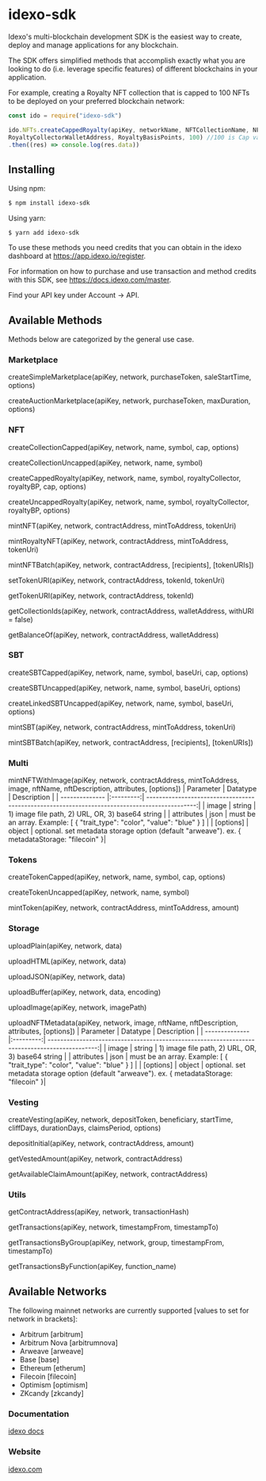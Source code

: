 # idexo-sdk

Idexo's multi-blockchain development SDK is the easiest way to create, deploy and manage applications for any blockchain.

The SDK offers simplified methods that accomplish exactly what you are looking to do (i.e. leverage specific features) of different blockchains in your application.

For example, creating a Royalty NFT collection that is capped to 100 NFTs to be deployed on your preferred blockchain network:

```javascript
const ido = require("idexo-sdk")

ido.NFTs.createCappedRoyalty(apiKey, networkName, NFTCollectionName, NFTCollectionSymbol, 
RoyaltyCollectorWalletAddress, RoyaltyBasisPoints, 100) //100 is Cap value
.then((res) => console.log(res.data))
```

## Installing

Using npm:

```bash
$ npm install idexo-sdk
```

Using yarn:

```
$ yarn add idexo-sdk
```

To use these methods you need credits that you can obtain in the idexo dashboard at https://app.idexo.io/register. 

For information on how to purchase and use transaction and method credits with this SDK, see https://docs.idexo.com/master. 

Find your API key under Account -> API. 

## Available Methods

Methods below are categorized by the general use case.


### Marketplace

createSimpleMarketplace(apiKey, network, purchaseToken, saleStartTime, options)

createAuctionMarketplace(apiKey, network, purchaseToken, maxDuration, options)


### NFT

createCollectionCapped(apiKey, network, name, symbol, cap, options)

createCollectionUncapped(apiKey, network, name, symbol)

createCappedRoyalty(apiKey, network, name, symbol, royaltyCollector, royaltyBP, cap, options)

createUncappedRoyalty(apiKey, network, name, symbol, royaltyCollector, royaltyBP, options)

mintNFT(apiKey, network, contractAddress, mintToAddress, tokenUri)

mintRoyaltyNFT(apiKey, network, contractAddress, mintToAddress, tokenUri)

mintNFTBatch(apiKey, network, contractAddress, [recipients], [tokenURIs])

setTokenURI(apiKey, network, contractAddress, tokenId, tokenUri)

getTokenURI(apiKey, network, contractAddress, tokenId)

getCollectionIds(apiKey, network, contractAddress, walletAddress, withURI = false)

getBalanceOf(apiKey, network, contractAddress, walletAddress)


### SBT

createSBTCapped(apiKey, network, name, symbol, baseUri, cap, options)

createSBTUncapped(apiKey, network, name, symbol, baseUri, options)

createLinkedSBTUncapped(apiKey, network, name, symbol, baseUri, options)

mintSBT(apiKey, network, contractAddress, mintToAddress, tokenUri)

mintSBTBatch(apiKey, network, contractAddress, [recipients], [tokenURIs])


### Multi


mintNFTWithImage(apiKey, network, contractAddress, mintToAddress, image, nftName, nftDescription, attributes, [options])
| Parameter      | Datatype  | Description                                                                                   |
| -------------- |:---------:| ---------------------------------------------------------------------------------------------:|
| image          | string    | 1) image file path, 2) URL, OR, 3) base64 string                                              |
| attributes     | json      | must be an array. Example: [ { "trait_type": "color", "value": "blue" } ]                     |
| [options]      | object    | optional. set metadata storage option (default "arweave"). ex. { metadataStorage: "filecoin" }|


### Tokens

createTokenCapped(apiKey, network, name, symbol, cap, options)

createTokenUncapped(apiKey, network, name, symbol)

mintToken(apiKey, network, contractAddress, mintToAddress, amount)

### Storage

uploadPlain(apiKey, network, data)

uploadHTML(apiKey, network, data)

uploadJSON(apiKey, network, data)

uploadBuffer(apiKey, network, data, encoding)

uploadImage(apiKey, network, imagePath)

uploadNFTMetadata(apiKey, network, image, nftName, nftDescription, attributes, [options])
| Parameter      | Datatype  | Description                                                                                   |
| -------------- |:---------:| ---------------------------------------------------------------------------------------------:|
| image          | string    | 1) image file path, 2) URL, OR, 3) base64 string                                              |
| attributes     | json      | must be an array. Example: [ { "trait_type": "color", "value": "blue" } ]                     |
| [options]      | object    | optional. set metadata storage option (default "arweave"). ex. { metadataStorage: "filecoin" }|


### Vesting

createVesting(apiKey, network, depositToken, beneficiary, startTime, cliffDays, durationDays, claimsPeriod, options)

depositInitial(apiKey, network, contractAddress, amount)

getVestedAmount(apiKey, network, contractAddress)

getAvailableClaimAmount(apiKey, network, contractAddress)


### Utils

getContractAddress(apiKey, network, transactionHash)

getTransactions(apiKey, network, timestampFrom, timestampTo)

getTransactionsByGroup(apiKey, network, group, timestampFrom, timestampTo)

getTransactionsByFunction(apiKey, function_name)

## Available Networks

The following mainnet networks are currently supported [values to set for network in brackets]:

* Arbitrum [arbitrum]
* Arbitrum Nova [arbitrumnova]
* Arweave [arweave]
* Base [base]
* Ethereum [etherum]
* Filecoin [filecoin]
* Optimism [optimism]
* ZKcandy [zkcandy]


### Documentation

[idexo docs](https://docs.idexo.com)

### Website

[idexo.com](https://idexo.com)


